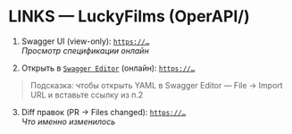 # LINKS — LuckyFilms (OperAPI/)

1) Swagger UI (view-only): [`https://…`](https://goodwintt23-cpu.github.io/project-03-insurance-c4-api/api/films/swagger.html?v=1)  
   _Просмотр спецификации онлайн_

2) Открыть в [`Swagger Editor`](https://editor.swagger.io/) (онлайн): [`https://…`](https://raw.githubusercontent.com/goodwintt23-cpu/project-03-insurance-c4-api/main/api/films/luckyfilms-api_service_swagger.yaml)
> Подсказка: чтобы открыть YAML в Swagger Editor — File → Import URL и вставьте ссылку из п.2

3) Diff правок (PR → Files changed): [`https://…`](https://github.com/goodwintt23-cpu/project-03-insurance-c4-api/pull/3/files)  
   _Что именно изменилось_
